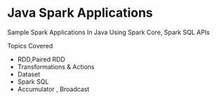 # Java Spark Applications
Sample Spark Applications In Java Using Spark Core, Spark SQL APIs

Topics Covered
- RDD,Paired RDD
- Transformations & Actions
- Dataset
- Spark SQL
- Accumulator , Broadcast
